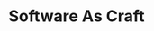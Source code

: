 ---
title: Software As Craft
description: "Thoughts on how we build software, and the effects on our industry."
cascade:
  type: page
---